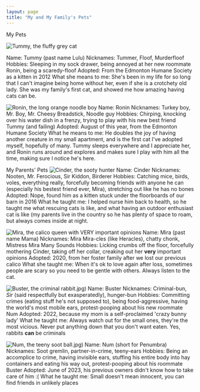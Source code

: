```yaml
---
layout: page
title: "My and My Family's Pets"
---
```


My Pets

![Tummy, the fluffy grey cat](/The-Pet-Blog/IMG_3545(1).jpg)

Name: Tummy (past name Lulu)
Nicknames: Tummer, Floof, Murderfloof
Hobbies: Sleeping in my sock drawer, being annoyed at her new roommate Ronin, being a scaredy-floof
Adopted: From the Edmonton Humane Society as a kitten in 2012
What she means to me: She's been in my life for so long that I can't imagine being home without her, even if she is a crotchety old lady. She was my family's first cat, and showed me how amazing having cats can be.

![Ronin, the long orange noodle boy](/The-Pet-Blog/IMG_3546(1).jpg)
Name: Ronin
Nicknames: Turkey boy, Mr. Boy, Mr. Cheesy Breadstick, Noodle guy
Hobbies: Chirping, knocking over his water dish in a frenzy, trying to play with his new best friend Tummy (and failing)
Adopted: August of this year, from the Edmonton Humane Society
What he means to me: He doubles the joy of having another creature in my small apartment, and is the first cat I've adopted myself, hopefully of many. Tummy sleeps everywhere and I appreciate her, and Ronin runs around and explores and makes sure I play with him all the time, making sure I notice he's here.

My Parents' Pets
![Cinder, the sooty hunter](/The-Pet-Blog/DSCN3443.JPG)
Name: Cinder
Nicknames: Nooten, Mr. Ferocious, Sir Kiddon, Birderer
Hobbies: Catching mice, birds, voles, everything really, forcefully becoming friends with anyone he can (especially his bestest friend ever, Mira), stretching out like he has no bones
Adopted: Nope, found him as a kitten stuck under the floorboards of our barn in 2016
What he taught me: I helped nurse him back to health, so he taught me what rescuing cats is like, and what having an outdoor enthusiast cat is like (my parents live in the country so he has plenty of space to roam, but always comes inside at night. 

![Mira, the calico queen with VERY important opinions](/The-Pet-Blog/IMG_3547.jpg)
Name: Mira (past name Mama)
Nicknames: Mira Mira-cles (like Heracles), chatty chonk, Mistress Mira Many Sounds
Hobbies: Licking crumbs off the floor, forcefully mothering Cinder, taking off her collar, creaking out her **very** important opinions
Adopted: 2020, from her foster family after we lost our previous calico
What she taught me: When it's ok to love again after loss, sometimes people are scary so you need to be gentle with others. Always listen to the cat.

![Buster, the criminal rabbit](/The-Pet-Blog/IMG_3548).jpg)
Name: Buster
Nicknames: Criminal-bun, *Sir* (said respectfully but exasperatedly), hunger-bun
Hobbies: Committing crimes (eating stuff he's not supposed to), being food-aggressive, having the world's most mobile ears, protest-pooping about his new roommate Num
Adopted: 2022, because my mom is a self-proclaimed 'crazy bunny lady'
What he taught me: Always watch out for the small ones, they're the most vicious. Never put anything down that you don't want eaten. Yes, rabbits **can** be criminals

![Num, the teeny soot ball](/The-Pet-Blog/IMG_3549).jpg)
Name: Num (short for Penumbra)
Nicknames: Soot gremlin, partner-in-crime, teeny-ears
Hobbies: Being an accomplice to crime, having invisible ears, stuffing his entire body into hay containers and eating his way out, protest-pooping about his roommate Buster
Adopted: June of 2023, his previous owners didn't know how to take care of him :(
What he taught me: Small doesn't mean innocent, you can find friends in unlikely places
